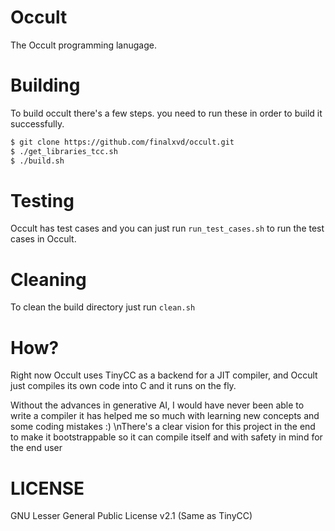 # Occult
The Occult programming lanugage.

# Building
To build occult there's a few steps. you need to run these in order to build it successfully.
```bash
$ git clone https://github.com/finalxvd/occult.git
$ ./get_libraries_tcc.sh
$ ./build.sh
```

# Testing
Occult has test cases and you can just run `run_test_cases.sh` to run the test cases in Occult.

# Cleaning
To clean the build directory just run `clean.sh`

# How?
Right now Occult uses TinyCC as a backend for a JIT compiler, and Occult just compiles its own code into C and it runs on the fly.

Without the advances in generative AI, I would have never been able to write a compiler it has helped me so much with learning new concepts and some coding mistakes :)
\nThere's a clear vision for this project in the end to make it bootstrappable so it can compile itself and with safety in mind for the end user

# LICENSE
GNU Lesser General Public License v2.1 (Same as TinyCC)
